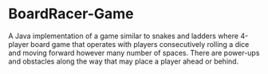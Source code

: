 # BoardRacer-Game
A Java implementation of a game similar to snakes and ladders where 4-player board game that operates with players consecutively rolling a dice and moving forward however many number of spaces. There are power-ups and obstacles along the way that may place a player ahead or behind.
